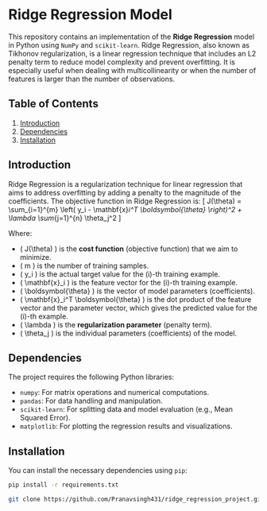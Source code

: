 # Ridge Regression Model

This repository contains an implementation of the **Ridge Regression** model in Python using `NumPy` and `scikit-learn`. Ridge Regression, also known as Tikhonov regularization, is a linear regression technique that includes an L2 penalty term to reduce model complexity and prevent overfitting. It is especially useful when dealing with multicollinearity or when the number of features is larger than the number of observations.

## Table of Contents

1. [Introduction](#introduction)
2. [Dependencies](#dependencies)
3. [Installation](#installation)


## Introduction

Ridge Regression is a regularization technique for linear regression that aims to address overfitting by adding a penalty to the magnitude of the coefficients. The objective function in Ridge Regression is:
\[
J(\theta) = \sum_{i=1}^{m} \left( y_i - \mathbf{x}_i^T \boldsymbol{\theta} \right)^2 + \lambda \sum_{j=1}^{n} \theta_j^2
\]

Where:
- \( J(\theta) \) is the **cost function** (objective function) that we aim to minimize.
- \( m \) is the number of training samples.
- \( y_i \) is the actual target value for the \(i\)-th training example.
- \( \mathbf{x}_i \) is the feature vector for the \(i\)-th training example.
- \( \boldsymbol{\theta} \) is the vector of model parameters (coefficients).
- \( \mathbf{x}_i^T \boldsymbol{\theta} \) is the dot product of the feature vector and the parameter vector, which gives the predicted value for the \(i\)-th example.
- \( \lambda \) is the **regularization parameter** (penalty term).
- \( \theta_j \) is the individual parameters (coefficients) of the model.

## Dependencies

The project requires the following Python libraries:

- `numpy`: For matrix operations and numerical computations.
- `pandas`: For data handling and manipulation.
- `scikit-learn`: For splitting data and model evaluation (e.g., Mean Squared Error).
- `matplotlib`: For plotting the regression results and visualizations.


## Installation

You can install the necessary dependencies using `pip`:
```bash
pip install -r requirements.txt

git clone https://github.com/Pranavsingh431/ridge_regression_project.git

